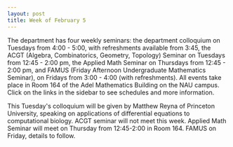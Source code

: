 ```yaml
---
layout: post
title: Week of February 5
---
```


The department has four weekly seminars: the department colloquium on Tuesdays from 4:00 - 5:00, with refreshments available from 3:45, the ACGT (Algebra, Combinatorics, Geometry, Topology) Seminar on Tuesdays from 12:45 - 2:00 pm, the Applied Math Seminar on Thursdays from 12:45 - 2:00 pm, and FAMUS (Friday Afternoon Undergraduate Mathematics Seminar), on Fridays from 3:00 - 4:00 (with refreshments). All events take place in Room 164 of the Adel Mathematics Building on the NAU campus. Click on the links in the sidebar to see schedules and more information.

This Tuesday's colloquium will be given by Matthew Reyna of Princeton University, speaking on applications of differential equations to computational biology. ACGT seminar will not meet this week. Applied Math Seminar will meet on Thursday from 12:45-2:00 in Room 164. FAMUS on Friday, details to follow.
